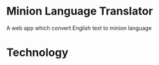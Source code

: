 # Minion Language Translator
A web app which convert English text to minion language

# Technology

